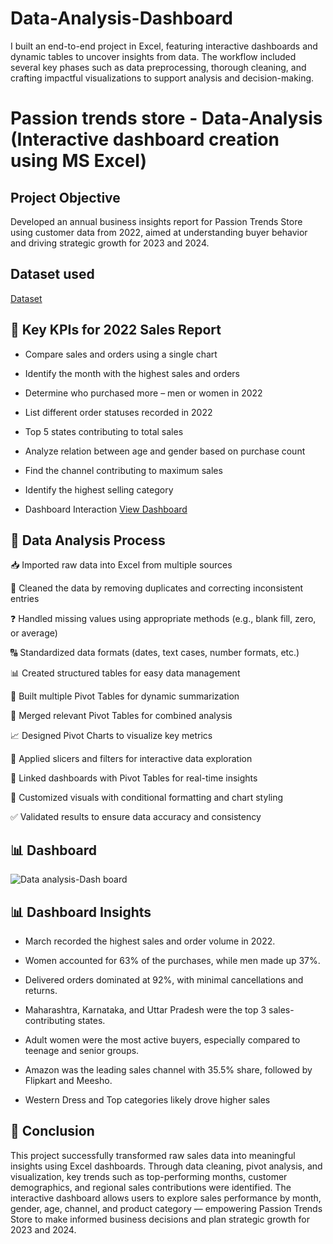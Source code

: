 # Data-Analysis-Dashboard
I built an end-to-end project in Excel, featuring interactive dashboards and dynamic tables to uncover insights from data. The workflow included several key phases such as data preprocessing, thorough cleaning, and crafting impactful visualizations to support analysis and decision-making.
<br>
# Passion trends store - Data-Analysis (Interactive dashboard creation using MS Excel)
## Project Objective
Developed an annual business insights report for Passion Trends Store using customer data from 2022, aimed at understanding buyer behavior and driving strategic growth for 2023 and 2024.

## Dataset used
<a href="https://github.com/chinababu-n/Data-Analysis-Dashboard/blob/main/Passion%20Trends%20Data%20Analysis.xlsx">Dataset</a>

## 📌 Key KPIs for 2022 Sales Report

- Compare sales and orders using a single chart

- Identify the month with the highest sales and orders

- Determine who purchased more – men or women in 2022

- List different order statuses recorded in 2022

- Top 5 states contributing to total sales

- Analyze relation between age and gender based on purchase count

- Find the channel contributing to maximum sales

- Identify the highest selling category

-   Dashboard Interaction <a href="https://github.com/chinababu-n/Data-Analysis-Dashboard/blob/main/Data%20analysis-Dash%20board.png">View Dashboard</a>

## 🔧 Data Analysis Process

📥 Imported raw data into Excel from multiple sources

🧹 Cleaned the data by removing duplicates and correcting inconsistent entries

❓ Handled missing values using appropriate methods (e.g., blank fill, zero, or average)

🔠 Standardized data formats (dates, text cases, number formats, etc.)

📊 Created structured tables for easy data management

🔄 Built multiple Pivot Tables for dynamic summarization

🔗 Merged relevant Pivot Tables for combined analysis

📈 Designed Pivot Charts to visualize key metrics

🎯 Applied slicers and filters for interactive data exploration

🧩 Linked dashboards with Pivot Tables for real-time insights

🎨 Customized visuals with conditional formatting and chart styling

✅ Validated results to ensure data accuracy and consistency

## 📊 Dashboard

![Data analysis-Dash board](https://github.com/user-attachments/assets/52f83292-205f-4215-a6df-25ca514a3a51)

## 📊 Dashboard Insights

- March recorded the highest sales and order volume in 2022.

- Women accounted for 63% of the purchases, while men made up 37%.

- Delivered orders dominated at 92%, with minimal cancellations and returns.

- Maharashtra, Karnataka, and Uttar Pradesh were the top 3 sales-contributing states.

- Adult women were the most active buyers, especially compared to teenage and senior groups.

- Amazon was the leading sales channel with 35.5% share, followed by Flipkart and Meesho.

- Western Dress and Top categories likely drove higher sales

## 🧾 Conclusion
This project successfully transformed raw sales data into meaningful insights using Excel dashboards. Through data cleaning, pivot analysis, and visualization, key trends such as top-performing months, customer demographics, and regional sales contributions were identified. The interactive dashboard allows users to explore sales performance by month, gender, age, channel, and product category — empowering Passion Trends Store to make informed business decisions and plan strategic growth for 2023 and 2024.


